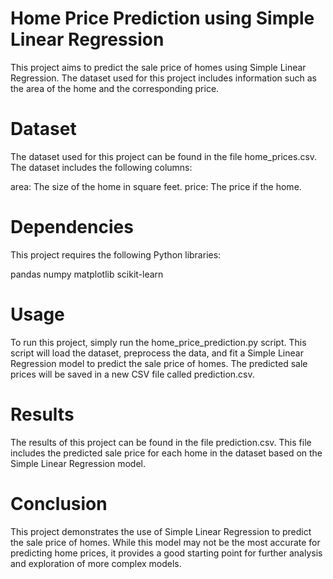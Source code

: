 # Home Price Prediction using Simple Linear Regression
This project aims to predict the sale price of homes using Simple Linear Regression. 
The dataset used for this project includes information such as the area of the home and the corresponding price.

# Dataset
The dataset used for this project can be found in the file home_prices.csv. The dataset includes the following columns:

area: The size of the home in square feet.
price: The price if the home.

# Dependencies
This project requires the following Python libraries:

pandas
numpy
matplotlib
scikit-learn

# Usage
To run this project, simply run the home_price_prediction.py script. 
This script will load the dataset, preprocess the data, and fit a Simple Linear Regression model to predict the sale price of homes. 
The predicted sale prices will be saved in a new CSV file called prediction.csv.

# Results
The results of this project can be found in the file prediction.csv. This file includes the predicted sale price for each home in the dataset 
based on the Simple Linear Regression model.

# Conclusion
This project demonstrates the use of Simple Linear Regression to predict the sale price of homes. 
While this model may not be the most accurate for predicting home prices, it provides a good starting point for further analysis 
and exploration of more complex models.
